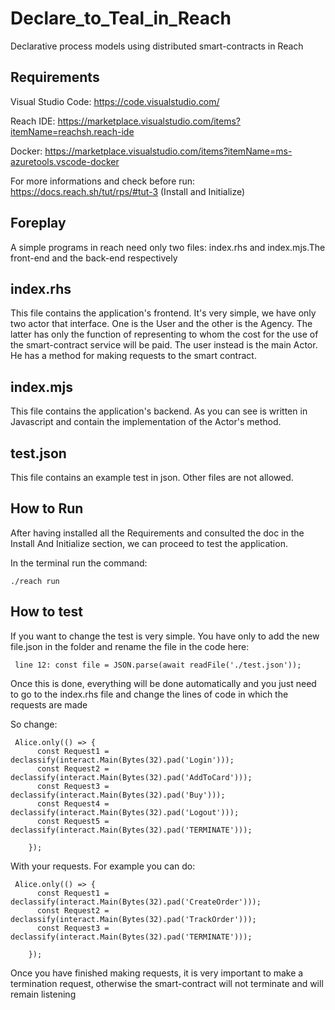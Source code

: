 # Declare_to_Teal_in_Reach
Declarative process models using distributed smart-contracts in Reach 

## Requirements

Visual Studio Code: https://code.visualstudio.com/

Reach IDE: https://marketplace.visualstudio.com/items?itemName=reachsh.reach-ide

Docker: https://marketplace.visualstudio.com/items?itemName=ms-azuretools.vscode-docker

For more informations and check before run: https://docs.reach.sh/tut/rps/#tut-3 (Install and Initialize)

## Foreplay

A simple programs in reach need only two files: index.rhs and index.mjs.The front-end and the back-end respectively

## index.rhs

This file contains the application's frontend.
It's very simple, we have only two actor that interface. One is the User and the other is the Agency.
The latter has only the function of representing to whom the cost for the use of the smart-contract service will be paid.
The user instead is the main Actor. He has a method for making requests to the smart contract.

## index.mjs

This file contains the application's backend.
As you can see is written in Javascript and contain the implementation of the Actor's method. 

## test.json

This file contains an example test in json. 
Other files are not allowed.

## How to Run 

After having installed all the Requirements and consulted the doc in the Install And Initialize section, we can proceed to test the application.

In the terminal run the command:

 <pre><code>./reach run
</code></pre>

## How to test 

If you want to change the test is very simple.
You have only to add the new file.json in the folder and rename the file in the code here:

 <pre><code> line 12: const file = JSON.parse(await readFile('./test.json'));
</code></pre>

Once this is done, everything will be done automatically and you just need to go to the index.rhs file and change the lines of code in which the requests are made

So change:

<pre><code> Alice.only(() => {
      const Request1 = declassify(interact.Main(Bytes(32).pad('Login')));
      const Request2 = declassify(interact.Main(Bytes(32).pad('AddToCard')));
      const Request3 = declassify(interact.Main(Bytes(32).pad('Buy')));
      const Request4 = declassify(interact.Main(Bytes(32).pad('Logout')));
      const Request5 = declassify(interact.Main(Bytes(32).pad('TERMINATE')));
      
    });
</code></pre>

With your requests. 
For example you can do: 
<pre><code> Alice.only(() => {
      const Request1 = declassify(interact.Main(Bytes(32).pad('CreateOrder')));
      const Request2 = declassify(interact.Main(Bytes(32).pad('TrackOrder')));
      const Request3 = declassify(interact.Main(Bytes(32).pad('TERMINATE')));
      
    });
</code></pre>

Once you have finished making requests, it is very important to make a termination request, otherwise the smart-contract will not terminate and will remain listening




















